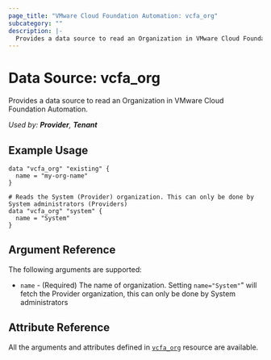```yaml
---
page_title: "VMware Cloud Foundation Automation: vcfa_org"
subcategory: ""
description: |-
  Provides a data source to read an Organization in VMware Cloud Foundation Automation.
---
```


# Data Source: vcfa_org

Provides a data source to read an Organization in VMware Cloud Foundation Automation.

_Used by: **Provider**, **Tenant**_

## Example Usage

```hcl
data "vcfa_org" "existing" {
  name = "my-org-name"
}

# Reads the System (Provider) organization. This can only be done by System administrators (Providers)
data "vcfa_org" "system" {
  name = "System"
}
```

## Argument Reference

The following arguments are supported:

- `name` - (Required) The name of organization. Setting `name="System"`" will fetch the Provider organization,
  this can only be done by System administrators

## Attribute Reference

All the arguments and attributes defined in
[`vcfa_org`](/providers/vmware/vcfa/latest/docs/resources/org) resource are available.